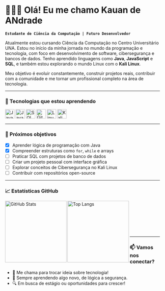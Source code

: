 # 👨🏻‍💻 Olá! Eu me chamo Kauan de ANdrade

**`Estudante de Ciência da Computação | Futuro Desenvolvedor`**

Atualmente estou cursando Ciência da Computação no Centro Universitário UNA. Estou no início da minha jornada no mundo da programação e tecnologia, com foco em desenvolvimento de software, cibersegurança e bancos de dados. Tenho aprendido linguagens como **Java**, **JavaScript** e **SQL**, e também estou explorando o mundo Linux com o **Kali Linux**.

Meu objetivo é evoluir constantemente, construir projetos reais, contribuir com a comunidade e me tornar um profissional completo na área de tecnologia.

---

### 🚀 Tecnologias que estou aprendendo

<img alt="Java" title="Java" width="30px" src="https://cdn.jsdelivr.net/gh/devicons/devicon@latest/icons/java/java-original.svg" />
<img alt="JavaScript" title="JavaScript" width="30px" src="https://cdn.jsdelivr.net/gh/devicons/devicon@latest/icons/javascript/javascript-original.svg" />
<img alt="SQL" title="SQL" width="30px" src="https://cdn.jsdelivr.net/gh/devicons/devicon@latest/icons/mysql/mysql-original.svg" />
<img alt="Git" title="Git" width="30px" src="https://cdn.jsdelivr.net/gh/devicons/devicon@latest/icons/git/git-original.svg" />
<img alt="Linux" title="Linux" width="30px" src="https://cdn.jsdelivr.net/gh/devicons/devicon@latest/icons/linux/linux-original.svg" />
<img alt="Kali Linux" title="Kali Linux" width="30px" src="https://upload.wikimedia.org/wikipedia/commons/2/2d/Kali-dragon-icon.svg" />


---

### 🧠 Próximos objetivos

- [x] Aprender lógica de programação com Java  
- [x] Compreender estruturas como `for`, `while` e arrays  
- [ ] Praticar SQL com projetos de banco de dados  
- [ ] Criar um projeto pessoal com interface gráfica  
- [ ] Explorar conceitos de Cibersegurança no Kali Linux  
- [ ] Contribuir com repositórios open-source

---

### 📈 Estatísticas GitHub

<p>
  <img 
    align="left" 
    alt="GitHub Stats" 
    height="200" 
    src="https://github-readme-stats.vercel.app/api?username=SEU_USUARIO&show_icons=true&theme=tokyonight&locale=pt-br" 
  />
  <img 
    align="left" 
    alt="Top Langs" 
    height="200" 
    src="https://github-readme-stats.vercel.app/api/top-langs/?username=SEU_USUARIO&theme=tokyonight&layout=compact&langs_count=10&custom_title=Linguagens+Mais+Usadas" 
  />
</p>

<br/><br/><br/><br/><br/><br/>

---

### 📫 Vamos nos conectar?

- 💬 Me chama para trocar ideia sobre tecnologia!
- 📘 Sempre aprendendo algo novo, de lógica a segurança.
- 🔍 Em busca de estágio ou oportunidades para crescer!

